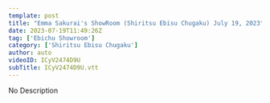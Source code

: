 ```yaml
---
template: post
title: "Emma Sakurai's ShowRoom (Shiritsu Ebisu Chugaku) July 19, 2023"
date: 2023-07-19T11:49:26Z
tag: ['Ebichu Showroom']
category: ['Shiritsu Ebisu Chugaku']
author: auto 
videoID: ICyV2474D9U
subTitle: ICyV2474D9U.vtt
---
```

No Description
